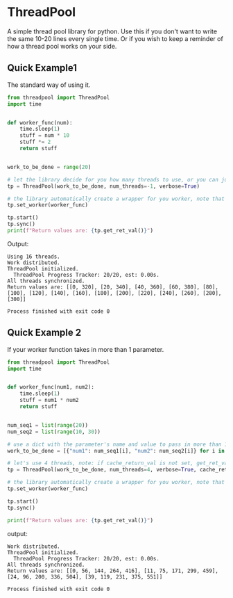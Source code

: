 # ThreadPool
A simple thread pool library for python. Use this if you don't want to write the same 10-20 lines every single time. Or if you wish to keep a reminder of how a thread pool works on your side. 

## Quick Example1
The standard way of using it.
```python
from threadpool import ThreadPool
import time


def worker_func(num):
    time.sleep(1)
    stuff = num * 10
    stuff *= 2
    return stuff


work_to_be_done = range(20)

# let the library decide for you how many threads to use, or you can just pass in an integer, e.g. 12
tp = ThreadPool(work_to_be_done, num_threads=-1, verbose=True)

# the library automatically create a wrapper for you worker, note that the worker must be working on a single item from "work"
tp.set_worker(worker_func)

tp.start()
tp.sync()
print(f"Return values are: {tp.get_ret_val()}")
```

Output:
```
Using 16 threads.
Work distributed.
ThreadPool initialized.
  ThreadPool Progress Tracker: 20/20, est: 0.00s.
All threads synchronized.
Return values are: [[0, 320], [20, 340], [40, 360], [60, 380], [80], [100], [120], [140], [160], [180], [200], [220], [240], [260], [280], [300]]

Process finished with exit code 0
```

## Quick Example 2
If your worker function takes in more than 1 parameter.
```python
from threadpool import ThreadPool
import time


def worker_func(num1, num2):
    time.sleep(1)
    stuff = num1 * num2
    return stuff


num_seq1 = list(range(20))
num_seq2 = list(range(10, 30))

# use a dict with the parameter's name and value to pass in more than 1 parameter
work_to_be_done = [{"num1": num_seq1[i], "num2": num_seq2[i]} for i in range(len(num_seq1))]

# let's use 4 threads, note: if cache_return_val is not set, get_ret_val will fail
tp = ThreadPool(work_to_be_done, num_threads=4, verbose=True, cache_return_val=True)

# the library automatically create a wrapper for you worker, note that the worker must be working on a single item from "work"
tp.set_worker(worker_func)

tp.start()
tp.sync()

print(f"Return values are: {tp.get_ret_val()}")
```
output:

```
Work distributed.
ThreadPool initialized.
  ThreadPool Progress Tracker: 20/20, est: 0.00s.
All threads synchronized.
Return values are: [[0, 56, 144, 264, 416], [11, 75, 171, 299, 459], [24, 96, 200, 336, 504], [39, 119, 231, 375, 551]]

Process finished with exit code 0
```
